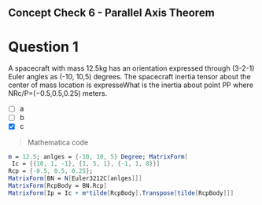 ## Concept Check 6 - Parallel Axis Theorem
# Question 1
A spacecraft with mass 12.5kg has an orientation expressed through (3-2-1) Euler angles as (-10, 10,5) degrees. The spacecraft inertia tensor about the center of mass location is expresseWhat is the inertia about point PP where NRc/P=(−0.5,0.5,0.25) meters.
- [ ] a
- [ ] b
- [x] c
> Mathematica code

```Mathematica
m = 12.5; anlges = {-10, 10, 5} Degree; MatrixForm[
 Ic = {{10, 1, -1}, {1, 5, 1}, {-1, 1, 8}}]
Rcp = {-0.5, 0.5, 0.25};
MatrixForm[BN = N[Euler3212C[anlges]]]
MatrixForm[RcpBody = BN.Rcp]
MatrixForm[Ip = Ic + m*tilde[RcpBody].Transpose[tilde[RcpBody]]]

```
